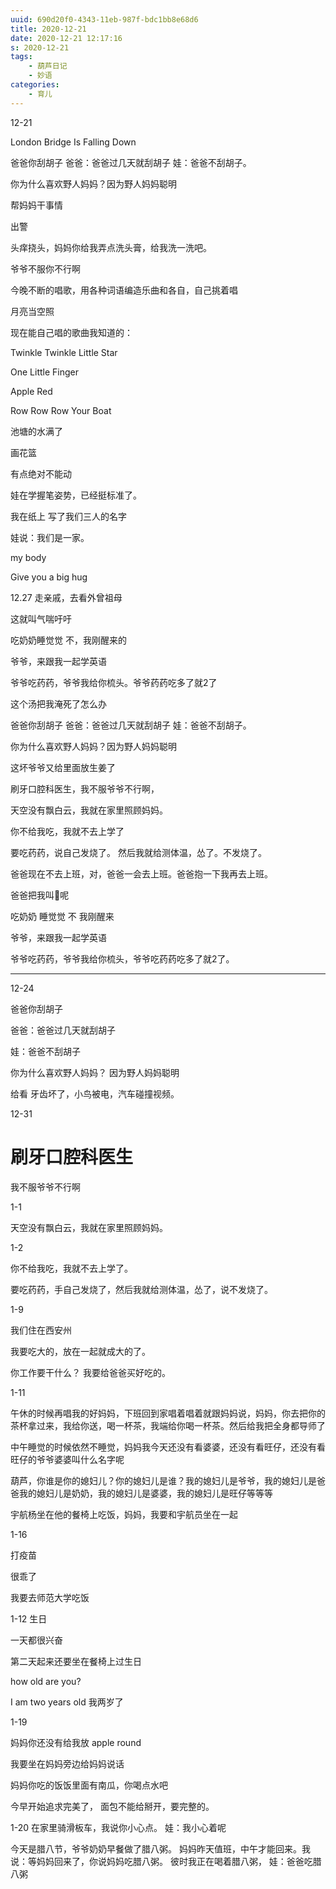 ```yaml
---
uuid: 690d20f0-4343-11eb-987f-bdc1bb8e68d6
title: 2020-12-21
date: 2020-12-21 12:17:16
s: 2020-12-21
tags:
	- 葫芦日记
	- 妙语
categories:
	- 育儿
---
```



12-21

London Bridge Is Falling Down





爸爸你刮胡子
爸爸：爸爸过几天就刮胡子
娃：爸爸不刮胡子。





你为什么喜欢野人妈妈？因为野人妈妈聪明



帮妈妈干事情



出警



头痒挠头，妈妈你给我弄点洗头膏，给我洗一洗吧。



爷爷不服你不行啊





今晚不断的唱歌，用各种词语编造乐曲和各自，自己挑着唱

月亮当空照

现在能自己唱的歌曲我知道的：

Twinkle Twinkle Little Star

One Little Finger

Apple Red

Row Row Row Your Boat

池塘的水满了

画花篮



有点绝对不能动



娃在学握笔姿势，已经挺标准了。

我在纸上 写了我们三人的名字

娃说：我们是一家。



my body

Give you a big hug

12.27
走亲戚，去看外曾祖母



这就叫气喘吁吁



吃奶奶睡觉觉 不，我刚醒来的



爷爷，来跟我一起学英语





爷爷吃药药，爷爷我给你梳头。爷爷药药吃多了就2了





这个汤把我淹死了怎么办



爸爸你刮胡子
爸爸：爸爸过几天就刮胡子
娃：爸爸不刮胡子。



你为什么喜欢野人妈妈？因为野人妈妈聪明



这坏爷爷又给里面放生姜了



刷牙口腔科医生，我不服爷爷不行啊，



天空没有飘白云，我就在家里照顾妈妈。



你不给我吃，我就不去上学了



要吃药药，说自己发烧了。 然后我就给测体温，怂了。不发烧了。



爸爸现在不去上班，对，爸爸一会去上班。爸爸抱一下我再去上班。



爸爸把我叫💩呢



吃奶奶 睡觉觉 不 我刚醒来



爷爷，来跟我一起学英语



爷爷吃药药，爷爷我给你梳头，爷爷吃药药吃多了就2了。







----





12-24

爸爸你刮胡子

爸爸：爸爸过几天就刮胡子

娃：爸爸不刮胡子

你为什么喜欢野人妈妈？
因为野人妈妈聪明

给看 牙齿坏了，小鸟被电，汽车碰撞视频。







12-31

# 刷牙口腔科医生

我不服爷爷不行啊



1-1

天空没有飘白云，我就在家里照顾妈妈。



1-2

你不给我吃，我就不去上学了。

要吃药药，手自己发烧了，然后我就给测体温，怂了，说不发烧了。



1-9

我们住在西安州



我要吃大的，放在一起就成大的了。





你工作要干什么？ 我要给爸爸买好吃的。



1-11

午休的时候再唱我的好妈妈，下班回到家唱着唱着就跟妈妈说，妈妈，你去把你的茶杯拿过来，我给你送，喝一杯茶，我端给你喝一杯茶。然后给我把全身都导师了

中午睡觉的时候依然不睡觉，妈妈我今天还没有看婆婆，还没有看旺仔，还没有看旺仔的爷爷婆婆叫什么名字呢

葫芦，你谁是你的媳妇儿？你的媳妇儿是谁？我的媳妇儿是爷爷，我的媳妇儿是爸爸我的媳妇儿是奶奶，我的媳妇儿是婆婆，我的媳妇儿是旺仔等等等

宇航杨坐在他的餐椅上吃饭，妈妈，我要和宇航员坐在一起



1-16

打疫苗

很乖了



我要去师范大学吃饭





1-12 生日

一天都很兴奋

第二天起来还要坐在餐椅上过生日



how old are you?

I am two years old 我两岁了





1-19



妈妈你还没有给我放 apple round

我要坐在妈妈旁边给妈妈说话

妈妈你吃的饭饭里面有南瓜，你喝点水吧



今早开始追求完美了， 面包不能给掰开，要完整的。


1-20
在家里骑滑板车，我说你小心点。
娃：我小心着呢





今天是腊八节，爷爷奶奶早餐做了腊八粥。
妈妈昨天值班，中午才能回来。我说：等妈妈回来了，你说妈妈吃腊八粥。
彼时我正在喝着腊八粥，
娃：爸爸吃腊八粥


